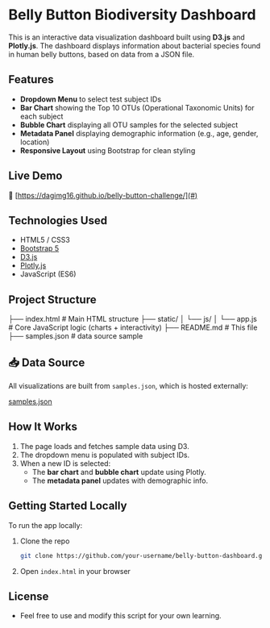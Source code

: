 # Belly Button Biodiversity Dashboard

This is an interactive data visualization dashboard built using **D3.js** and **Plotly.js**. The dashboard displays information about bacterial species found in human belly buttons, based on data from a JSON file.

## Features

- **Dropdown Menu** to select test subject IDs  
- **Bar Chart** showing the Top 10 OTUs (Operational Taxonomic Units) for each subject  
- **Bubble Chart** displaying all OTU samples for the selected subject  
- **Metadata Panel** displaying demographic information (e.g., age, gender, location)  
- **Responsive Layout** using Bootstrap for clean styling

## Live Demo

🔗 [https://dagimg16.github.io/belly-button-challenge/](#)  

## Technologies Used

- HTML5 / CSS3  
- [Bootstrap 5](https://getbootstrap.com/)  
- [D3.js](https://d3js.org/)  
- [Plotly.js](https://plotly.com/javascript/)  
- JavaScript (ES6)

## Project Structure
├── index.html         # Main HTML structure
├── static/
│   └── js/
│       └── app.js     # Core JavaScript logic (charts + interactivity)
├── README.md          # This file
├── samples.json       # data source sample

## 📥 Data Source

All visualizations are built from `samples.json`, which is hosted externally:

[samples.json](https://static.bc-edx.com/data/dl-1-2/m14/lms/starter/samples.json)

## How It Works

1. The page loads and fetches sample data using D3.
2. The dropdown menu is populated with subject IDs.
3. When a new ID is selected:
   - The **bar chart** and **bubble chart** update using Plotly.
   - The **metadata panel** updates with demographic info.

## Getting Started Locally

To run the app locally:

1. Clone the repo  
   ```bash
   git clone https://github.com/your-username/belly-button-dashboard.git

2. Open ``index.html`` in your browser

## License
  - Feel free to use and modify this script for your own learning.